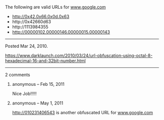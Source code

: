 The following are valid URLs for www.google.com

* http://0x42.0x66.0x0d.0x63
* http://0x42660d63
* http://1113984355
* http://00000102.00000146.00000015.00000143

---

Posted Mar 24, 2010.

https://www.darklaunch.com/2010/03/24/url-obfuscation-using-octal-8-hexadecimal-16-and-32bit-number.html

---

2 comments

<ol>
    <li>
        <div>
            anonymous &ndash; Feb 15, 2011
            <div>
                <p>Nice Job!!!!!</p>
            </div>
        </div>
    </li>
    <li>
        <div>
            anonymous &ndash; May 1, 2011
            <div>
                <p><a href="http://010231406543">http://010231406543</a> is another obfuscated URL for <a href="www.google.com">www.google.com</a></p>
            </div>
        </div>
    </li>
</ol>
